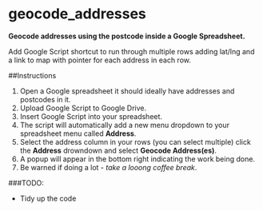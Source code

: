 geocode_addresses
=================

**Geocode addresses using the postcode inside a Google Spreadsheet.**

Add Google Script shortcut to run through multiple rows adding lat/lng and a link to map with pointer for each address in each row.

##Instructions
1. Open a Google spreadsheet it should ideally have addresses and postcodes in it.
2. Upload Google Script to Google Drive.
3. Insert Google Script into your spreadsheet.
4. The script will automatically add a new menu dropdown to your spreadsheet menu called **Address**. 
5. Select the address column in your rows (you can select multiple) click the **Address** drowndown and select **Geocode Address(es)**.
6. A popup will appear in the bottom right indicating the work being done.
7. Be warned if doing a lot - _take a looong coffee break_.

###TODO:
* Tidy up the code
